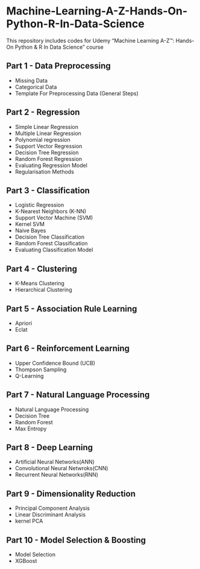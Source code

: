 # Machine-Learning-A-Z-Hands-On-Python-R-In-Data-Science
This repository includes codes for Udemy “Machine Learning A-Z™: Hands-On Python &amp; R In Data Science” course

## Part 1 - Data Preprocessing
  - Missing Data
  - Categorical Data
  - Template For Preprocessing Data (General Steps)

## Part 2 - Regression
  - Simple Linear Regression
  - Multiple Linear Regression
  - Polynomial regression
  - Support Vector Regression
  - Decision Tree Regression
  - Random Forest Regression
  - Evaluating Regression Model
  - Regularisation Methods

## Part 3 - Classification
  - Logistic Regression
  - K-Nearest Neighbors (K-NN)
  - Support Vector Machine (SVM)
  - Kernel SVM
  - Naive Bayes
  - Decision Tree Classification
  - Random Forest Classification
  - Evaluating Classification Model

## Part 4 - Clustering
  - K-Means Clustering
  - Hierarchical Clustering

## Part 5 - Association Rule Learning
  - Apriori
  - Eclat

## Part 6 - Reinforcement Learning
  - Upper Confidence Bound (UCB)
  - Thompson Sampling
  - Q-Learning

## Part 7 - Natural Language Processing
  - Natural Language Processing
  - Decision Tree
  - Random Forest
  - Max Entropy

## Part 8 - Deep Learning
  - Artificial Neural Networks(ANN)
  - Convolutional Neural Netwroks(CNN)
  - Recurrent Neural Networks(RNN)

## Part 9 - Dimensionality Reduction
  - Principal Component Analysis
  - Linear Discriminant Analysis
  - kernel PCA

## Part 10 - Model Selection & Boosting
  - Model Selection
  - XGBoost
